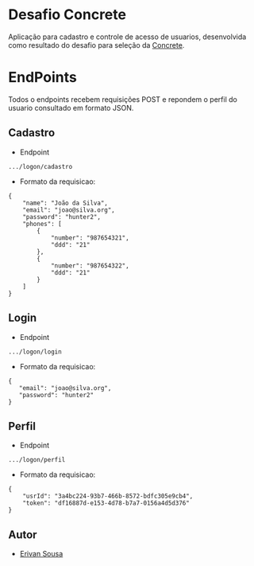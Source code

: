 # Desafio Concrete
Aplicação para cadastro e controle de acesso de usuarios, desenvolvida como resultado do desafio para seleção da [Concrete](https://www.concrete.com.br/).

# EndPoints
Todos o endpoints recebem requisições POST e repondem o perfil do usuario consultado em formato JSON.

## Cadastro

* Endpoint
```
.../logon/cadastro
```
* Formato da requisicao:
```
{
    "name": "João da Silva",
    "email": "joao@silva.org",
    "password": "hunter2",
    "phones": [
        {
            "number": "987654321",
            "ddd": "21"
        }, 
        {
            "number": "987654322",
            "ddd": "21"
        }
    ]
}
```
## Login
* Endpoint
```
.../logon/login
```
* Formato da requisicao:
```
{
   "email": "joao@silva.org",
   "password": "hunter2"
}
```

## Perfil
* Endpoint
```
.../logon/perfil
```
* Formato da requisicao:
```
{
    "usrId": "3a4bc224-93b7-466b-8572-bdfc305e9cb4",
    "token": "df16887d-e153-4d78-b7a7-0156a4d5d376"
}
```


## Autor
* [Erivan Sousa](https://github.com/erivansousa)